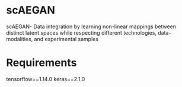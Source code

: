 # scAEGAN
scAEGAN- Data integration by learning non-linear mappings between distinct latent spaces while respecting different technologies, data-modalities, and experimental samples

# Requirements
tensorflow==1.14.0
keras==2.1.0
